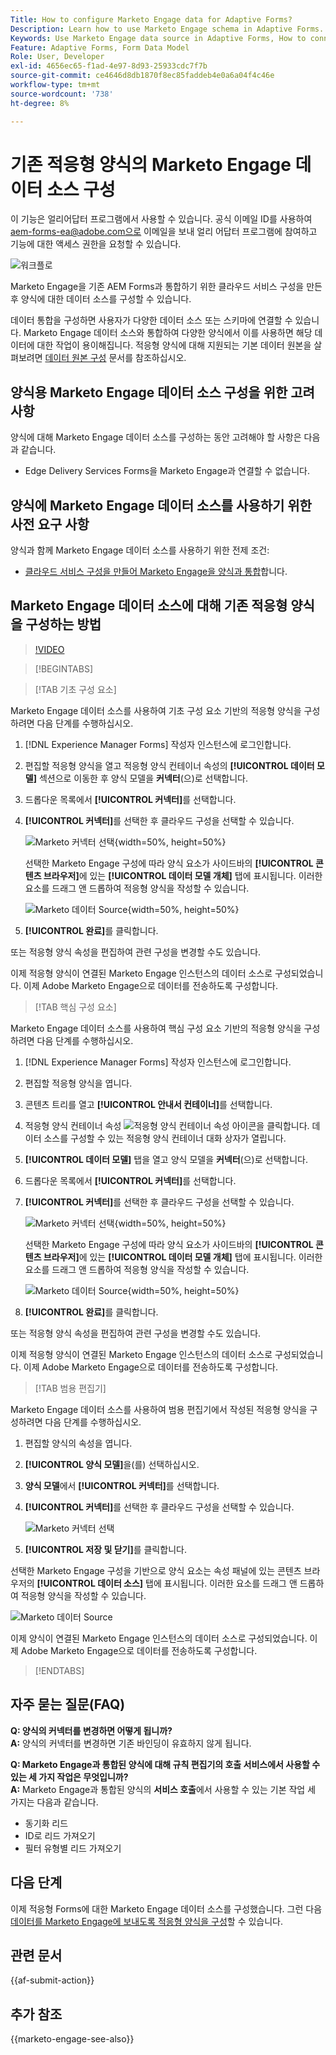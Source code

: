 ```yaml
---
Title: How to configure Marketo Engage data for Adaptive Forms?
Description: Learn how to use Marketo Engage schema in Adaptive Forms.
Keywords: Use Marketo Engage data source in Adaptive Forms, How to connect a Marketo instance data source with form? , Connect a form to Marketo.
Feature: Adaptive Forms, Form Data Model
Role: User, Developer
exl-id: 4656ec65-f1ad-4e97-8d93-25933cdc7f7b
source-git-commit: ce4646d8db1870f8ec85faddeb4e0a6a04f4c46e
workflow-type: tm+mt
source-wordcount: '738'
ht-degree: 8%

---
```


# 기존 적응형 양식의 Marketo Engage 데이터 소스 구성

<span class="preview"> 이 기능은 얼리어답터 프로그램에서 사용할 수 있습니다. 공식 이메일 ID를 사용하여 aem-forms-ea@adobe.com으로 이메일을 보내 얼리 어답터 프로그램에 참여하고 기능에 대한 액세스 권한을 요청할 수 있습니다. </span>

![워크플로](/help/forms/assets/workflow-marketo-2.png)

Marketo Engage을 기존 AEM Forms과 통합하기 위한 클라우드 서비스 구성을 만든 후 양식에 대한 데이터 소스를 구성할 수 있습니다.

데이터 통합을 구성하면 사용자가 다양한 데이터 소스 또는 스키마에 연결할 수 있습니다. Marketo Engage 데이터 소스와 통합하여 다양한 양식에서 이를 사용하면 해당 데이터에 대한 작업이 용이해집니다. 적응형 양식에 대해 지원되는 기본 데이터 원본을 살펴보려면 [데이터 원본 구성](/help/forms/configure-data-sources.md) 문서를 참조하십시오.

## 양식용 Marketo Engage 데이터 소스 구성을 위한 고려 사항

양식에 대해 Marketo Engage 데이터 소스를 구성하는 동안 고려해야 할 사항은 다음과 같습니다.

* Edge Delivery Services Forms을 Marketo Engage과 연결할 수 없습니다.

## 양식에 Marketo Engage 데이터 소스를 사용하기 위한 사전 요구 사항

양식과 함께 Marketo Engage 데이터 소스를 사용하기 위한 전제 조건:

* [클라우드 서비스 구성을 만들어 Marketo Engage을 양식과 통합](/help/forms/integrate-form-to-marketo-engage.md)합니다.

## Marketo Engage 데이터 소스에 대해 기존 적응형 양식을 구성하는 방법

>[!VIDEO](https://video.tv.adobe.com/v/3442871/marketo-aem-forms-aem-marketo-engage)

>[!BEGINTABS]

>[!TAB 기초 구성 요소]

Marketo Engage 데이터 소스를 사용하여 기초 구성 요소 기반의 적응형 양식을 구성하려면 다음 단계를 수행하십시오.

1. [!DNL Experience Manager Forms] 작성자 인스턴스에 로그인합니다.
1. 편집할 적응형 양식을 열고 적응형 양식 컨테이너 속성의 **[!UICONTROL 데이터 모델]** 섹션으로 이동한 후 양식 모델을 **커넥터**(으)로 선택합니다.
1. 드롭다운 목록에서 **[!UICONTROL 커넥터]**&#x200B;를 선택합니다.
1. **[!UICONTROL 커넥터]**&#x200B;를 선택한 후 클라우드 구성을 선택할 수 있습니다.

   ![Marketo 커넥터 선택](/help/forms/assets/select-marketo-connector-af1.png){width=50%, height=50%}

   선택한 Marketo Engage 구성에 따라 양식 요소가 사이드바의 **[!UICONTROL 콘텐츠 브라우저]**&#x200B;에 있는 **[!UICONTROL 데이터 모델 개체]** 탭에 표시됩니다. 이러한 요소를 드래그 앤 드롭하여 적응형 양식을 작성할 수 있습니다.

   ![Marketo 데이터 Source](/help/forms/assets/marketo-engage-data-source-af1.png){width=50%, height=50%}

1. **[!UICONTROL 완료]**&#x200B;를 클릭합니다.

또는 적응형 양식 속성을 편집하여 관련 구성을 변경할 수도 있습니다.

이제 적응형 양식이 연결된 Marketo Engage 인스턴스의 데이터 소스로 구성되었습니다. 이제 Adobe Marketo Engage으로 데이터를 전송하도록 구성합니다.

>[!TAB 핵심 구성 요소]

Marketo Engage 데이터 소스를 사용하여 핵심 구성 요소 기반의 적응형 양식을 구성하려면 다음 단계를 수행하십시오.

1. [!DNL Experience Manager Forms] 작성자 인스턴스에 로그인합니다.

1. 편집할 적응형 양식을 엽니다.
1. 콘텐츠 트리를 열고 **[!UICONTROL 안내서 컨테이너]**&#x200B;를 선택합니다.
1. 적응형 양식 컨테이너 속성 ![적응형 양식 컨테이너 속성](/help/forms/assets/configure-icon.svg) 아이콘을 클릭합니다. 데이터 소스를 구성할 수 있는 적응형 양식 컨테이너 대화 상자가 열립니다.
1. **[!UICONTROL 데이터 모델]** 탭을 열고 양식 모델을 **커넥터**(으)로 선택합니다.
1. 드롭다운 목록에서 **[!UICONTROL 커넥터]**&#x200B;를 선택합니다.

1. **[!UICONTROL 커넥터]**&#x200B;를 선택한 후 클라우드 구성을 선택할 수 있습니다.

   ![Marketo 커넥터 선택](/help/forms/assets/select-marketo-connector.png){width=50%, height=50%}

   선택한 Marketo Engage 구성에 따라 양식 요소가 사이드바의 **[!UICONTROL 콘텐츠 브라우저]**&#x200B;에 있는 **[!UICONTROL 데이터 모델 개체]** 탭에 표시됩니다. 이러한 요소를 드래그 앤 드롭하여 적응형 양식을 작성할 수 있습니다.

   ![Marketo 데이터 Source](/help/forms/assets/marketo-engage-data-source.png){width=50%, height=50%}

1. **[!UICONTROL 완료]**&#x200B;를 클릭합니다.

또는 적응형 양식 속성을 편집하여 관련 구성을 변경할 수도 있습니다.

이제 적응형 양식이 연결된 Marketo Engage 인스턴스의 데이터 소스로 구성되었습니다. 이제 Adobe Marketo Engage으로 데이터를 전송하도록 구성합니다.

>[!TAB 범용 편집기]

Marketo Engage 데이터 소스를 사용하여 범용 편집기에서 작성된 적응형 양식을 구성하려면 다음 단계를 수행하십시오.

1. 편집할 양식의 속성을 엽니다.
1. **[!UICONTROL 양식 모델]**&#x200B;을(를) 선택하십시오.
1. **양식 모델**&#x200B;에서 **[!UICONTROL 커넥터]**&#x200B;를 선택합니다.
1. **[!UICONTROL 커넥터]**&#x200B;를 선택한 후 클라우드 구성을 선택할 수 있습니다.

   ![Marketo 커넥터 선택](/help/forms/assets/select-marketo-connector-ue.png)

1. **[!UICONTROL 저장 및 닫기]**&#x200B;를 클릭합니다.

선택한 Marketo Engage 구성을 기반으로 양식 요소는 속성 패널에 있는 콘텐츠 브라우저의 **[!UICONTROL 데이터 소스]** 탭에 표시됩니다. 이러한 요소를 드래그 앤 드롭하여 적응형 양식을 작성할 수 있습니다.

![Marketo 데이터 Source](/help/forms/assets/marketo-engage-data-source-ue.png)

이제 양식이 연결된 Marketo Engage 인스턴스의 데이터 소스로 구성되었습니다. 이제 Adobe Marketo Engage으로 데이터를 전송하도록 구성합니다.

>[!ENDTABS]

## 자주 묻는 질문(FAQ)

**Q: 양식의 커넥터를 변경하면 어떻게 됩니까?**\
**A:** 양식의 커넥터를 변경하면 기존 바인딩이 유효하지 않게 됩니다.

**Q: Marketo Engage과 통합된 양식에 대해 규칙 편집기의 호출 서비스에서 사용할 수 있는 세 가지 작업은 무엇입니까?**\
**A:** Marketo Engage과 통합된 양식의 **서비스 호출**&#x200B;에서 사용할 수 있는 기본 작업 세 가지는 다음과 같습니다.
* 동기화 리드
* ID로 리드 가져오기
* 필터 유형별 리드 가져오기

## 다음 단계

이제 적응형 Forms에 대한 Marketo Engage 데이터 소스를 구성했습니다. 그런 다음 [데이터를 Marketo Engage에 보내도록 적응형 양식을 구성](/help/forms/submit-adaptive-form-to-marketo-engage.md)할 수 있습니다.

## 관련 문서

{{af-submit-action}}

## 추가 참조

{{marketo-engage-see-also}}
